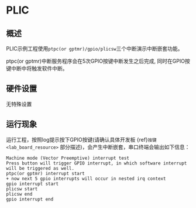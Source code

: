 # PLIC

## 概述

PLIC示例工程使用`ptpc(or gptmr)/gpio/plicsw`三个中断演示中断嵌套功能。

ptpc(or gptmr)中断服务程序会在5次GPIO按键中断发生之后完成, 同时在GPIO按键中断中将触发软件中断。

## 硬件设置

无特殊设置

## 运行现象

运行工程，按照log提示按下GPIO按键(请确认具体开发板 {ref}`按键 <lab_board_resource>` 部分描述)，会产生中断嵌套，串口终端会输出如下信息：
```console
Machine mode (Vector Preemptive) interrupt test
Press button will trigger GPIO interrupt, in which software interrupt will be triggered as well.
ptpc(or gptmr) interrupt start
+ now next 5 gpio interrupts will occur in nested irq context
gpio interrupt start
plicsw start
plicsw end
gpio interrupt end
```
